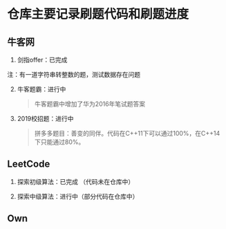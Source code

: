 # 仓库主要记录刷题代码和刷题进度

## 牛客网
1. 剑指offer：已完成

注：有一道字符串转整数的题，测试数据存在问题

2. 牛客题霸：进行中

    >牛客题霸中增加了华为2016年笔试题答案

3. 2019校招题：进行中

    >拼多多题目：善变的同伴。代码在C++11下可以通过100%，在C++14下只能通过80%。

## LeetCode

1. 探索初级算法：已完成 （代码未在仓库中）

2. 探索中级算法：进行中（部分代码在仓库中）

## Own
